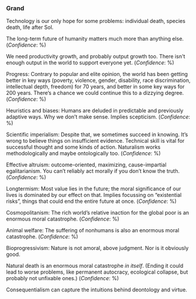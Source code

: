 <!-- https://meteuphoric.com/opinion/ -->

<h3>Grand</h3>
<div>

Technology is our only hope for some problems: individual death, species death, life after Sol.


The long-term future of humanity matters much more than anything else.
(<i>Confidence</i>: %)

We need productivity growth, and probably output growth too. There isn't enough output in the world to support everyone yet.
(<i>Confidence</i>: %)

Progress: Contrary to popular and elite opinion, the world has been getting better in key ways (poverty, violence, gender, disability, race discrimination, intellectual depth, freedom) for 70 years, and better in some key ways for 200 years. There’s a chance we could continue this to a dizzying degree.
(<i>Confidence</i>: %)

Heuristics and biases: Humans are deluded in predictable and previously adaptive ways. Why we don’t make sense. Implies scepticism.
(<i>Confidence</i>: %)

Scientific imperialism: Despite that, we sometimes succeed in knowing. It’s wrong to believe things on insufficient evidence. Technical skill is vital for successful thought and some kinds of action. Naturalism works methodologically and maybe ontologically too.
(<i>Confidence</i>: %)

Effective altruism: outcome-oriented, maximizing, cause-impartial egalitarianism. You can’t reliably act morally if you don’t know the truth.
(<i>Confidence</i>: %)

Longtermism: Most value lies in the future; the moral significance of our lives is dominated by our effect on that. Implies focussing on “existential risks”, things that could end the entire future at once.
(<i>Confidence</i>: %)

Cosmopolitanism: The rich world’s relative inaction for the global poor is an enormous moral catastrophe.
(<i>Confidence</i>: %)

Animal welfare: The suffering of nonhumans is also an enormous moral catastrophe.
(<i>Confidence</i>: %)

Bioprogressivism: Nature is not amoral, above judgment. Nor is it obviously good. 

Natural death is an enormous moral catastrophe _in itself_. (Ending it could lead to worse problems, like permanent autocracy, ecological collapse, but probably not unfixable ones.)
(<i>Confidence</i>: %)

Consequentialism can capture the intuitions behind deontology and virtue.
</div>
